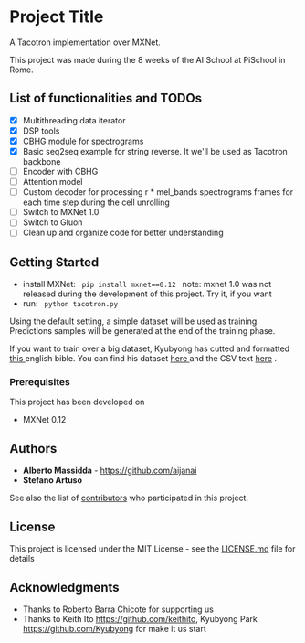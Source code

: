 # Project Title

A Tacotron implementation over MXNet. 

This project was made during the 8 weeks of the AI School at PiSchool in Rome.
## List of functionalities and TODOs
- [x] Multithreading data iterator
- [x] DSP tools 
- [x] CBHG module for spectrograms
- [x] Basic seq2seq example for string reverse. It we'll be used as Tacotron backbone
- [ ] Encoder with CBHG 
- [ ] Attention model
- [ ] Custom decoder for processing r * mel_bands spectrograms frames for each time step during the cell unrolling  
- [ ] Switch to MXNet 1.0
- [ ] Switch to Gluon
- [ ] Clean up and organize code for better understanding

## Getting Started
* install MXNet: 
<code> pip install mxnet==0.12 </code>
note: mxnet 1.0 was not released during the development of this project. Try it, if you want
* run:
<code> python tacotron.py </code>

Using the default setting, a simple dataset will be used as training. Predictions samples will be generated at the end of the training phase.

If you want to train over a big dataset, Kyubyong has cutted and formatted <a href="http://www.audiotreasure.com/webindex.htm"> this </a> english bible. You can find his dataset  <a href="https://www.dropbox.com/s/nde56czgda8q77e/WEB.zip?dl=0"> here </a> and the CSV text <a href="https://www.dropbox.com/s/lcfhs1kk9shvypj/text.csv?dl=0">here</a> . 
### Prerequisites
This project has been developed on 

- MXNet 0.12

## Authors

* **Alberto Massidda** - https://github.com/aijanai
* **Stefano Artuso**

See also the list of [contributors](https://github.com/your/project/contributors) who participated in this project.

## License

This project is licensed under the MIT License - see the [LICENSE.md](LICENSE.md) file for details

## Acknowledgments
* Thanks to Roberto Barra Chicote for supporting us
* Thanks to Keith Ito https://github.com/keithito, Kyubyong Park https://github.com/Kyubyong for make it us start



